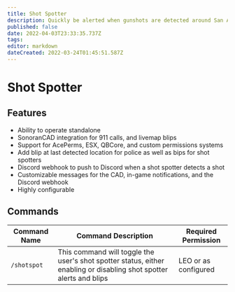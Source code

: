 ```yaml
---
title: Shot Spotter
description: Quickly be alerted when gunshots are detected around San Andreas
published: false
date: 2022-04-03T23:33:35.737Z
tags: 
editor: markdown
dateCreated: 2022-03-24T01:45:51.587Z
---
```


# Shot Spotter

## Features
- Ability to operate standalone
- SonoranCAD integration for 911 calls, and livemap blips
- Support for AcePerms, ESX, QBCore, and custom permissions systems
- Add blip at last detected location for police as well as bips for shot spotters
- Discord webhook to push to Discord when a shot spotter detects a shot
- Customizable messages for the CAD, in-game notifications, and the Discord webhook
- Highly configurable

## Commands
| Command Name          | Command Description                                                                                                                         | Required Permission    |
|-----------------------|---------------------------------------------------------------------------------------------------------------------------------------------|------------------------|
| `/shotspot` | This command will toggle the user's shot spotter status, either enabling or disabling shot spotter alerts and blips | LEO or as configured |
